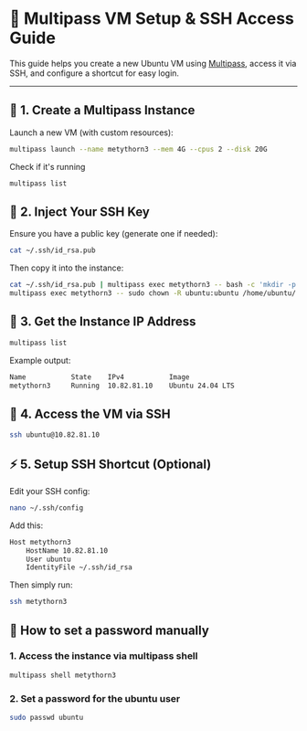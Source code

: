 # 🚀 Multipass VM Setup & SSH Access Guide

This guide helps you create a new Ubuntu VM using [Multipass](https://multipass.run), access it via SSH, and configure a shortcut for easy login.

---

## 🧱 1. Create a Multipass Instance

Launch a new VM (with custom resources):

```bash
multipass launch --name metythorn3 --mem 4G --cpus 2 --disk 20G
```

Check if it's running

```bash
multipass list

```

## 🔐 2. Inject Your SSH Key

Ensure you have a public key (generate one if needed):

```bash
cat ~/.ssh/id_rsa.pub
```

Then copy it into the instance:

```bash
cat ~/.ssh/id_rsa.pub | multipass exec metythorn3 -- bash -c 'mkdir -p ~/.ssh && cat >> ~/.ssh/authorized_keys && chmod 600 ~/.ssh/authorized_keys && chmod 700 ~/.ssh'
multipass exec metythorn3 -- sudo chown -R ubuntu:ubuntu /home/ubuntu/.ssh

```

## 🔎 3. Get the Instance IP Address

```bash
multipass list

```

Example output:

```bash
Name           State    IPv4           Image
metythorn3     Running  10.82.81.10    Ubuntu 24.04 LTS
```

## 🔗 4. Access the VM via SSH

```bash
ssh ubuntu@10.82.81.10

```

## ⚡ 5. Setup SSH Shortcut (Optional)

Edit your SSH config:

```bash
nano ~/.ssh/config
```

Add this:

```bash
Host metythorn3
    HostName 10.82.81.10
    User ubuntu
    IdentityFile ~/.ssh/id_rsa

```

Then simply run:

```bash
ssh metythorn3

```

## 🧱 How to set a password manually

### 1. Access the instance via multipass shell

```bash
multipass shell metythorn3
```

### 2. Set a password for the ubuntu user

```bash
sudo passwd ubuntu
```
